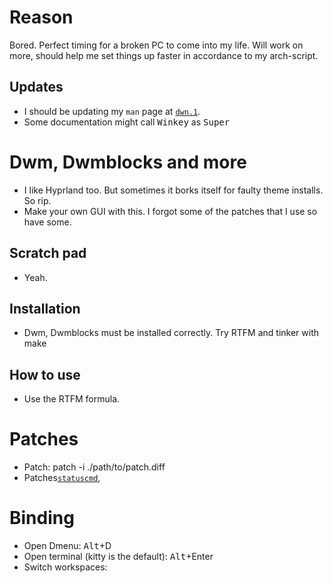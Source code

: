 # Reason
Bored. Perfect timing for a broken PC to come into my life. Will work on more, should help me set things up faster in accordance to my arch-script.

## Updates
- I should be updating my `man` page at [`dwn.1`](https://github.com/SaxoCatto/dwm-rice/blob/main/dwm.1).
- Some documentation might call <kbd>Winkey</kbd> as <kbd>Super</kbd>
# Dwm, Dwmblocks and more
- I like Hyprland too. But sometimes it borks itself for faulty theme installs. So rip.
- Make your own GUI with this. I forgot some of the patches that I use so have some.
## Scratch pad
- Yeah.
## Installation
- Dwm, Dwmblocks must be installed correctly. Try RTFM and tinker with make 


## How to use
- Use the RTFM formula.

# Patches
- Patch: patch -i ./path/to/patch.diff
- Patches[`statuscmd`](https://dwm.suckless.org/patches/statuscmd/), 

# Binding
- Open Dmenu: <kbd>Alt</kbd>+</kbd>D<kbd>
- Open terminal (kitty is the default): <kbd>Alt</kbd>+</kbd>Enter<kbd>
- Switch workspaces:
